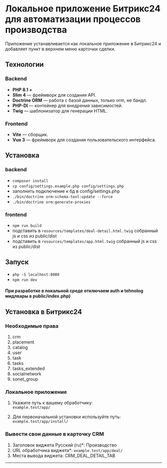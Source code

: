 # Локальное приложение Битрикс24 для автоматизации процессов производства

Приложение устанавливается как локальное приложение в Битрикс24 и добавляет пункт в верхнем меню карточки сделки.

## Технологии

### Backend
- **PHP 8.1 +**
- **Slim 4** — фреймворк для создания API.
- **Doctrine ORM** — работа с базой данных, только orm, не бандл.
- **PHP-DI** — контейнер для внедрения зависимостей.
- **Twig** — шаблонизатор для генерации HTML.

### Frontend
- **Vite** — сборщик.
- **Vue 3** — фреймворк для создания пользовательского интерфейса.

## Установка

### backend
- `composer install`
- `cp config/settings.example.php config/settings.php`
- заполнить подключение к бд в config/settings.php
- `./bin/doctrine orm:schema-tool:update --force`
- `./bin/doctrine orm:generate-proxies`

### frontend
- `npm run build`
- подставить в `resources/templates/deal-detail.html.twig` собранный js и css из public/dist
- подставить в `resources/templates/app.html.twig` собранный js и css из public/dist

## Запуск
- `php -S localhost:8080`
- `npm run dev`

#### При разработке в локальной среде отключаем auth и tehnolog мидлвары в public/index.php)

## Установка в Битрикс24

### Необходимые права
1. crm
2. placement
3. catalog
4. user
7. task
6. tasks
6. tasks_extended
5. socialnetwork
8. sonet_group

### Локальное приложение
1. Укажите путь к вашему обработчику:  
   `example.test/app/`

2. Для первоначальной установки используйте путь:  
   `example.test/app/install/`

### Вывести свои данные в карточку CRM
1. Заголовок виджета Русский (ru)*: 
    Производство
2. URL обработчика виджета*:
    `example.test/app/deal/`
3. Места вывода виджета:
    CRM_DEAL_DETAIL_TAB
---
